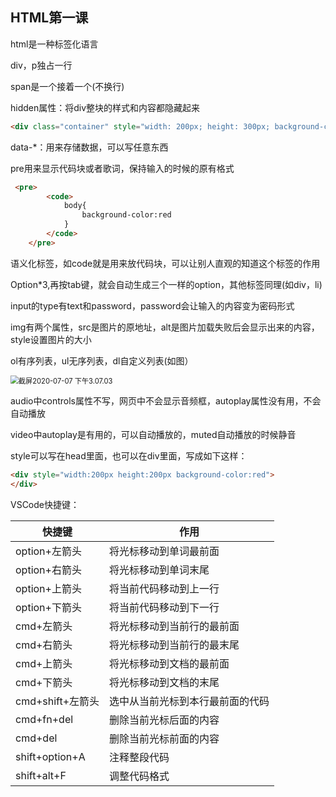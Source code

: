 ## HTML第一课

html是一种标签化语言

div，p独占一行

span是一个接着一个(不换行)

hidden属性：将div整块的样式和内容都隐藏起来

```html
<div class="container" style="width: 200px; height: 300px; background-color: blueviolet;" hidden>2</div>
```

data-*：用来存储数据，可以写任意东西

pre用来显示代码块或者歌词，保持输入的时候的原有格式

```html
 <pre>
        <code>
            body{
                background-color:red
            }
        </code>
    </pre>
```

语义化标签，如code就是用来放代码块，可以让别人直观的知道这个标签的作用

Option*3,再按tab键，就会自动生成三个一样的option，其他标签同理(如div，li)

input的type有text和password，password会让输入的内容变为密码形式

img有两个属性，src是图片的原地址，alt是图片加载失败后会显示出来的内容，style设置图片的大小

ol有序列表，ul无序列表，dl自定义列表(如图）

<img src="/Users/edz/Library/Application Support/typora-user-images/截屏2020-07-07 下午3.07.03.png" alt="截屏2020-07-07 下午3.07.03" style="zoom:80%;" />

audio中controls属性不写，网页中不会显示音频框，autoplay属性没有用，不会自动播放

video中autoplay是有用的，可以自动播放的，muted自动播放的时候静音

style可以写在head里面，也可以在div里面，写成如下这样：

```html
<div style="width:200px height:200px background-color:red">
</div>
```

VSCode快捷键：

| 快捷键           | 作用                             |
| ---------------- | -------------------------------- |
| option+左箭头    | 将光标移动到单词最前面           |
| option+右箭头    | 将光标移动到单词末尾             |
| option+上箭头    | 将当前代码移动到上一行           |
| option+下箭头    | 将当前代码移动到下一行           |
| cmd+左箭头       | 将光标移动到当前行的最前面       |
| cmd+右箭头       | 将光标移动到当前行的最末尾       |
| cmd+上箭头       | 将光标移动到文档的最前面         |
| cmd+下箭头       | 将光标移动到文档的末尾           |
| cmd+shift+左箭头 | 选中从当前光标到本行最前面的代码 |
| cmd+fn+del       | 删除当前光标后面的内容           |
| cmd+del          | 删除当前光标前面的内容           |
| shift+option+A   | 注释整段代码                     |
| shift+alt+F      | 调整代码格式                     |



